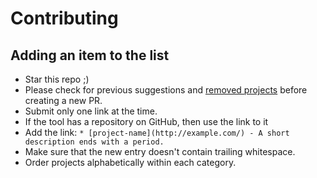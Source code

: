 # Contributing

## Adding an item to the list

- Star this repo ;)
- Please check for previous suggestions and [removed projects](https://github.com/rayokota/awesome-hbase/issues?q=is%3Aissue+is%3Aclosed+label%3Adeprecation) before creating a new PR.
- Submit only one link at the time.
- If the tool has a repository on GitHub, then use the link to it
- Add the link: `* [project-name](http://example.com/) - A short description ends with a period.`
- Make sure that the new entry doesn't contain trailing whitespace.
- Order projects alphabetically within each category.
